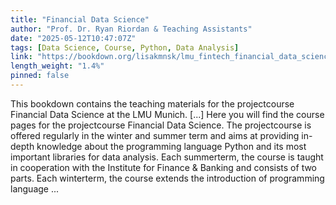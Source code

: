 ```yaml
---
title: "Financial Data Science"
author: "Prof. Dr. Ryan Riordan & Teaching Assistants"
date: "2025-05-12T10:47:07Z"
tags: [Data Science, Course, Python, Data Analysis]
link: "https://bookdown.org/lisakmnsk/lmu_fintech_financial_data_science_ss25/"
length_weight: "1.4%"
pinned: false
---
```


This bookdown contains the teaching materials for the projectcourse Financial Data Science at the LMU Munich. [...] Here you will find the course pages for the projectcourse Financial Data Science. The projectcourse is offered regularly in the winter and summer term and aims at providing in-depth knowledge about the programming language Python and its most important libraries for data analysis. Each summerterm, the course is taught in cooperation with the Institute for Finance & Banking and consists of two parts. Each winterterm, the course extends the introduction of programming language ...
